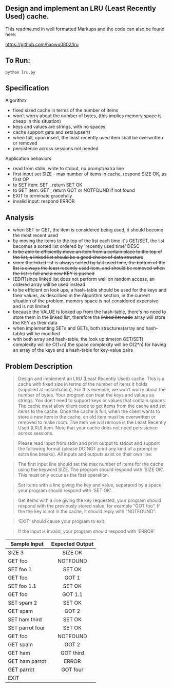 Design and implement an LRU (Least Recently Used) cache.
--------------------------------------------------------
This readme.md in well formatted Markups and the code can also be found here:

https://github.com/haowu0802/lru

To Run:
---
`python lru.py`

Specification
---
Algorithm
* fixed sized cache in terms of the number of items
* won't worry about the number of bytes, (this implies memory space is cheap in this situation)
* keys and values are strings, with no spaces
* cache support gets and sets(upsert)
* when full, upon insert, the least recently used item shall be overwritten or removed
* persistence across sessions not needed

Application behaviors
* read from stdin, write to stdout, no prompt/extra line
* first input set SIZE - max number of items in cache, respond SIZE OK, as first OP
* to SET item: SET <KEY> <VALUE>, return SET OK
* to GET item: GET <KEY>, return GOT <VALUE> or NOTFOUND if not found
* EXIT to terminate gracefully
* invalid input: respond ERROR

Analysis
--------
* when SET or GET, the item is considered being used, it should become the most recent used
* by moving the items to the top of the list each time it's GET/SET, the list becomes a sorted list ordered by 'recently used time' DESC
* ~~to be able to efficiently move an item from a certain place to the top of the list, a linked list should be a good choice of data structure~~
* ~~since the linked list is always sorted by last used time, the bottom of the list is always the least recently used item, and should be removed when the list is full and a new KEY is pushed~~
* [EDIT]since linked list does not perform well on random access, an ordered array will be used instead
* to be efficient on look ups, a hash-table should be used for the keys and their values, as described in the Algorithm section, in the current situation of the problem, memory space is not considered expensive and is not limited
* because the VALUE is looked up from the hash-table, there's no need to store them in the linked list, therefore the ~~linked list node~~ array will store the KEY as their data
* when implementing SETs and GETs, both structures(array and hash-table) will be modified
* with both array and hash-table, the look up time(on GET/SET) complexity will be O(1+n),the space complexity will be O(2*n) for having an array of the keys and a hash-table for key-value pairs


Problem Description
---
> Design and implement an LRU (Least Recently Used) cache. This is a cache with fixed size in terms of the number of items it holds (supplied at instantiation).  For this exercise, we won’t worry about the number of bytes. Your program can treat the keys and values as strings.  You don’t need to support keys or values that contain spaces.  The cache must allow client code to get items from the cache and set items to the cache. Once the cache is full, when the client wants to store a new item in the cache, an old item must be overwritten or
removed to make room. The item we will remove is the Least Recently Used (LRU) item.  Note that your cache does not need persistence across sessions.

> Please read input from stdin and print output to stdout and support the following format (please DO NOT print any kind of a prompt or extra line breaks).
All inputs and outputs exist on their own line:

> The first input line should set the max number of items for the cache using the keyword SIZE.  The program should respond with ‘SIZE OK’. This must only occur as the first operation.

> Set items with a line giving the key and value, separated by a space,
your program should respond with 'SET OK'.

> Get items with a line giving the key requested, your program should respond with the previously stored value, for example “GOT foo”. If the the key is not in the cache, it should reply with “NOTFOUND”.

> ‘EXIT’ should cause your program to exit.

> If the input is invalid, your program should respond with ‘ERROR’

| Sample Input        | Expected Output           |
| ------------- |:-------------:|
| SIZE 3      | SIZE OK |
| GET foo      | NOTFOUND      |
| SET foo 1 | SET OK      |
| GET foo  |  GOT 1 |
| SET foo 1.1  |  SET OK |
| GET foo  | GOT 1.1  |
| SET spam 2  |  SET OK |
| GET spam  |  GOT 2 |
| SET ham third  | SET OK  |
| SET parrot four  | SET OK  |
| GET foo  | NOTFOUND  |
| GET spam  | GOT 2  |
| GET ham  | GOT third  |
| GET ham parrot  | ERROR  |
| GET parrot  |GOT four   |
| EXIT  |   |













